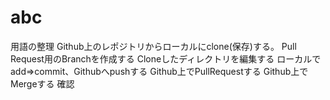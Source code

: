 # abc
用語の整理
Github上のレポジトリからローカルにclone(保存)する。
Pull Request用のBranchを作成する
Cloneしたディレクトリを編集する
ローカルでadd⇒commit、Githubへpushする
Github上でPullRequestする
Github上でMergeする
確認